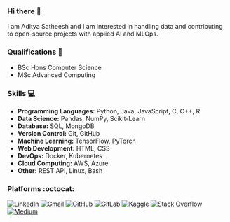 ### Hi there 👋

I am Aditya Satheesh and I am interested in handling data and contributing to open-source projects with applied AI and MLOps.

<!--
**cybersamurai2410/cybersamurai2410** is a ✨ _special_ ✨ repository because its `README.md` (this file) appears on your GitHub profile.

Here are some ideas to get you started:

- 🔭 I’m currently working on ...
- 🌱 I’m currently learning ...
- 👯 I’m looking to collaborate on ...
- 🤔 I’m looking for help with ...
- 💬 Ask me about ...
- 📫 How to reach me: ...
- 😄 Pronouns: ...
- ⚡ Fun fact: ...
-->

<!--[![Anurag's GitHub stats](https://github-readme-stats.vercel.app/api?username=cybersamurai2410)](https://github.com/anuraghazra/github-readme-stats)-->

### Qualifications 📖 

  - BSc Hons Computer Science
  - MSc Advanced Computing 

### Skills 💻

- **Programming Languages:** Python, Java, JavaScript, C, C++, R
- **Data Science:** Pandas, NumPy, Scikit-Learn
- **Database:** SQL, MongoDB
- **Version Control:** Git, GitHub
- **Machine Learning:** TensorFlow, PyTorch
- **Web Development:** HTML, CSS
- **DevOps:** Docker, Kubernetes
- **Cloud Computing:** AWS, Azure
- **Other:** REST API, Linux, Bash

<!--[![Top Langs](https://github-readme-stats.vercel.app/api/top-langs/?username=cybersamurai2410&layout=donut)](https://github.com/anuraghazra/github-readme-stats)-->

### Platforms :octocat:

[![LinkedIn](https://img.shields.io/badge/LinkedIn-Profile-blue?style=flat&logo=linkedin)](https://www.linkedin.com/in/yourusername/)
[![Gmail](https://img.shields.io/badge/Gmail-Email-red?style=flat&logo=gmail)](mailto:aditya24102001@gmail.com)
[![GitHub](https://img.shields.io/badge/GitHub-Profile-black?style=flat&logo=github)](https://github.com/cybersamurai2410)
[![GitLab](https://img.shields.io/badge/GitLab-Profile-black?style=flat&logo=gitlab)](https://gitlab.com/cybersamurai2410)
[![Kaggle](https://img.shields.io/badge/Kaggle-Profile-blue?style=flat&logo=kaggle)](https://www.kaggle.com/t0266882)
[![Stack Overflow](https://img.shields.io/badge/Stack%20Overflow-Profile-orange?style=flat&logo=stackoverflow)](https://stackoverflow.com/users/16278572/devx20)
[![Medium](https://img.shields.io/badge/Medium-Blog-black?style=flat&logo=medium)](https://medium.com/@aditya24102001)
